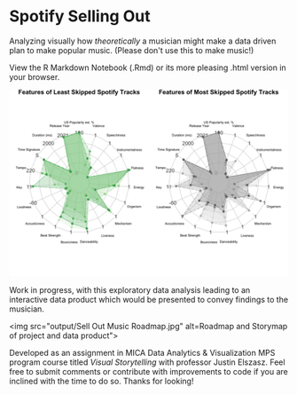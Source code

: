 # Spotify Selling Out

Analyzing visually how _*theoretically*_ a musician might make a data driven plan to make popular music. (Please don't use this to make music!)

View the R Markdown Notebook (.Rmd) or its more pleasing .html version in your browser.

<img src="img/side-by-side-radar-charts.png" alt="Compare Least and Most Skipped Songs by Features">

Work in progress, with this exploratory data analysis leading to an interactive data product which would be presented to convey findings to the musician.

<img src="output/Sell Out Music Roadmap.jpg" alt=Roadmap and Storymap of project and data product">

Developed as an assignment in MICA Data Analytics & Visualization MPS program course titled _Visual Storytelling_ with professor Justin Elszasz.
Feel free to submit comments or contribute with improvements to code if you are inclined with the time to do so. Thanks for looking!
